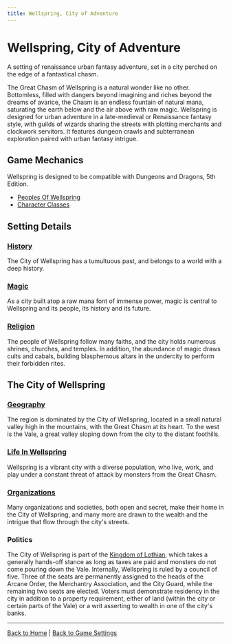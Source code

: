 ```yaml
---
title: Wellspring, City of Adventure
---
```


# Wellspring, City of Adventure

A setting of renaissance urban fantasy adventure, set in a city perched on the edge of a fantastical chasm.

The Great Chasm of Wellspring is a natural wonder like no other. Bottomless, filled with dangers beyond imagining and riches beyond the dreams of avarice, the Chasm is an endless fountain of natural mana, saturating the earth below and the air above with raw magic. Wellspring is designed for urban adventure in a late-medieval or Renaissance fantasy style, with guilds of wizards sharing the streets with plotting merchants and clockwork servitors. It features dungeon crawls and subterranean exploration paired with urban fantasy intrigue.

## Game Mechanics

Wellspring is designed to be compatible with Dungeons and Dragons, 5th Edition.

- [Peoples Of Wellspring]({{site.baseurl}}/settings/wellspring/peoples)
- [Character Classes]({{site.baseurl}}/settings/wellspring/classes)

## Setting Details

### [History]({{site.baseurl}}/settings/wellspring/history)

The City of Wellspring has a tumultuous past, and belongs to a world with a deep history.

### [Magic]({{site.baseurl}}/settings/wellspring/magic)

As a city built atop a raw mana font of immense power, magic is central to Wellspring and its people, its history and its future.

### [Religion]({{site.baseurl}}/settings/wellspring/religion)

The people of Wellspring follow many faiths, and the city holds numerous shrines, churches, and temples. In addition, the abundance of magic draws cults and cabals, building blasphemous altars in the undercity to perform their forbidden rites.

## The City of Wellspring

### [Geography]({{site.baseurl}}/settings/wellspring/geography)

The region is dominated by the City of Wellspring, located in a small natural valley high in the mountains, with the Great Chasm at its heart. To the west is the Vale, a great valley sloping down from the city to the distant foothills.

### [Life In Wellspring]({{site.baseurl}}/settings/wellspring/life)

Wellspring is a vibrant city with a diverse population, who live, work, and play under a constant threat of attack by monsters from the Great Chasm.

### [Organizations]({{site.baseurl}}/settings/wellspring/organizations)

Many organizations and societies, both open and secret, make their home in the City of Wellspring, and many more are drawn to the wealth and the intrigue that flow through the city's streets.

### Politics

The City of Wellspring is part of the [Kingdom of Lothian](./geography#the-kingdom-of-lothian), which takes a generally hands-off stance as long as taxes are paid and monsters do not come pouring down the Vale. Internally, Wellspring is ruled by a council of five. Three of the seats are permanently assigned to the heads of the Arcane Order, the Merchantry Association, and the City Guard, while the remaining two seats are elected. Voters must demonstrate residency in the city in addition to a property requirement, either of land (within the city or certain parts of the Vale) or a writ asserting to wealth in one of the city's banks.

---

[Back to Home]({{site.baseurl}}/)
|
[Back to Game Settings]({{site.baseurl}}/settings)
